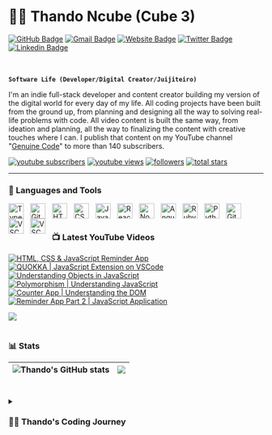 # 🤼‍♂️ Thando Ncube (Cube 3)

[![GitHub Badge](https://img.shields.io/badge/-@thandoncube1-%23181717?style=flat&logo=github)](https://github.com/thandoncube1) [![Gmail Badge](https://img.shields.io/badge/-ncubethando20@gmail.com-c14438?style=flat&logo=Gmail&logoColor=white&link=mailto:ncubethando20@gmail.com)](mailto:ncubethando20@gmail.com) [![Website Badge](https://img.shields.io/website?color=0ab9e6&style=flat&up_message=portfolio.runakodesigns.com&url=http%3A%2F%2Fportfolio.runakodesigns.com%2F)](https://portfolio.runakodesigns.com) [![Twitter Badge](https://img.shields.io/badge/-@thandotwitter-1ca0f1?style=flat-square&labelColor=1ca0f1&logo=twitter&logoColor=white&link=https://twitter.com/thandon20)](https://twitter.com/thandon20) [![Linkedin Badge](https://img.shields.io/badge/-@thandoNcube-blue?style=flat&logo=Linkedin&logoColor=white&link=https://www.linkedin.com/in/thando-ncube/)](https://www.linkedin.com/in/thando-ncube/)

<br /><br />
**`Software Life (Developer/Digital Creator/Juijiteiro)`** 

I'm an indie full-stack developer and content creator building my version of the digital world for every day of my life. All coding projects have been built from the ground up, from planning and designing all the way to solving real-life problems with code. All video content is built the same way, from ideation and planning, all the way to finalizing the content with creative touches where I can. I publish that content on my YouTube channel "[Genuine Code](https://www.youtube.com/@genuinecode3097)" to more than 140 subscribers.

   <p align="left">
      <a href="https://www.youtube.com/@genuinecode3097?Sub_Confirmation=1">
         <img alt="youtube subscribers" title="Subscribe to my YouTube channel" src="https://custom-icon-badges.demolab.com/youtube/channel/subscribers/UCCSDOV3aYl-BaoBOTqHB36Q?color=%23E05D44&label=SUBSCRIBE&logo=video&logoColor=white&style=for-the-badge&labelColor=CE4630"/></a> 
      <a href="https://www.youtube.com/@genuinecode3097">
         <img alt="youtube views" title="YouTube views" src="https://custom-icon-badges.demolab.com/youtube/channel/views/UCCSDOV3aYl-BaoBOTqHB36Q?color=%23E1AD0E&logo=eye&logoColor=white&style=for-the-badge&labelColor=C79600"/></a> 
      <a href="https://github.com/thandoncube1?tab=followers">
         <img alt="followers" title="Follow me on Github" src="https://custom-icon-badges.demolab.com/github/followers/thandoncube1?color=236ad3&labelColor=1155ba&style=for-the-badge&logo=person-add&label=Follow&logoColor=white"/></a>
      <a href="https://github.com/thandoncube1?tab=repositories&sort=stargazers">
         <img alt="total stars" title="Total stars on GitHub" src="https://custom-icon-badges.demolab.com/github/stars/thandoncube1?color=55960c&style=for-the-badge&labelColor=488207&logo=star"/></a>
   </p>

---

### 🧰 Languages and Tools

<img align="left" alt="TypeScript" width="30px" style="padding-right:10px;" src="https://cdn.jsdelivr.net/gh/devicons/devicon/icons/typescript/typescript-plain.svg" />
<img align="left" alt="Git" width="30px" style="padding-right:10px;" src="https://cdn.jsdelivr.net/gh/devicons/devicon/icons/git/git-original.svg" />
<img align="left" alt="HTML" width="30px" style="padding-right:10px;" src="https://cdn.jsdelivr.net/gh/devicons/devicon/icons/html5/html5-plain.svg" />
<img align="left" alt="CSS" width="30px" style="padding-right:10px;" src="https://cdn.jsdelivr.net/gh/devicons/devicon/icons/css3/css3-plain.svg" />
<img align="left" alt="JavaScript" width="30px" style="padding-right:10px;" src="https://cdn.jsdelivr.net/gh/devicons/devicon/icons/javascript/javascript-plain.svg" />
<img align="left" alt="React" width="30px" style="padding-right:10px;" src="https://cdn.jsdelivr.net/gh/devicons/devicon/icons/react/react-original.svg" />
<img align="left" alt="NodeJS" width="30px" style="padding-right:10px;" src="https://cdn.jsdelivr.net/gh/devicons/devicon/icons/nodejs/nodejs-original.svg" />
<img align="left" alt="Angular" width="30px" style="padding-right:10px;" src="https://cdn.jsdelivr.net/gh/devicons/devicon/icons/angularjs/angularjs-plain.svg" />
<img align="left" alt="Ruby" width="30px" style="padding-right:10px;" src="https://cdn.jsdelivr.net/gh/devicons/devicon@latest/icons/ruby/ruby-plain.svg" />
<img align="left" alt="Python" width="30px" style="padding-right:10px;" src="https://cdn.jsdelivr.net/gh/devicons/devicon/icons/python/python-plain.svg" />
<img align="left" alt="GitHub" width="30px" style="padding-right:10px;" src="https://cdn.jsdelivr.net/gh/devicons/devicon/icons/github/github-original.svg" />
<img align="left" alt="VSCode" width="30px" style="padding-right:10px;" src="https://cdn.jsdelivr.net/gh/devicons/devicon@latest/icons/vscode/vscode-original.svg" />
<img align="left" alt="VSCode" width="30px" style="padding-right:10px;" src="https://cdn.jsdelivr.net/gh/devicons/devicon@latest/icons/materialui/materialui-plain.svg" />
<br />

#

### 📺 Latest YouTube Videos

<!-- BEGIN YOUTUBE-CARDS -->
[![HTML, CSS & JavaScript Reminder App](https://ytcards.demolab.com/?id=wBp9-Tv8zJI&title=HTML+CSS+JavaScript+Reminder+App&lang=en&timestamp=1626580800&background_color=%230d1117&title_color=%23ffffff&stats_color=%23dedede&max_title_lines=1&width=250&border_radius=5&duration=395 "HTML, CSS & JavaScript Reminder App")](https://www.youtube.com/watch?v=wBp9-Tv8zJI)
[![QUOKKA | JavaScript Extension on VSCode](https://ytcards.demolab.com/?id=MtOgXIdkzOY&title=QUOKKA+|+JavaScript+Extension+on+VSCode&lang=en&timestamp=1625457600&background_color=%230d1117&title_color=%23ffffff&stats_color=%23dedede&max_title_lines=1&width=250&border_radius=5&duration=32 "QUOKKA | JavaScript Extension on VSCode")](https://www.youtube.com/watch?v=MtOgXIdkzOY)
[![Understanding Objects in JavaScript](https://ytcards.demolab.com/?id=kSBVQ4q6yBU&title=Understanding+Objects+in+JavaScript&lang=en&timestamp=1622174400&background_color=%230d1117&title_color=%23ffffff&stats_color=%23dedede&max_title_lines=1&width=250&border_radius=5&duration=55 "Understanding Objects in JavaScript")](https://www.youtube.com/watch?v=kSBVQ4q6yBU)
[![Polymorphism | Understanding JavaScript](https://ytcards.demolab.com/?id=CfOrvLI5Blc&title=Polymorphism+|+Understanding+JavaScript&lang=en&timestamp=1623556800&background_color=%230d1117&title_color=%23ffffff&stats_color=%23dedede&max_title_lines=1&width=250&border_radius=5&duration=33 "Polymorphism | Understanding JavaScript")](https://www.youtube.com/watch?v=CfOrvLI5Blc)
[![Counter App | Understanding the DOM](https://ytcards.demolab.com/?id=XKO-SHideF4&title=Counter+App+|+Understanding+the+DOM&lang=en&timestamp=1623643200&background_color=%230d1117&title_color=%23ffffff&stats_color=%23dedede&max_title_lines=1&width=250&border_radius=5&duration=792 "Counter App | Understanding the DOM")](https://www.youtube.com/watch?v=XKO-SHideF4)
[![Reminder App Part 2 | JavaScript Application](https://ytcards.demolab.com/?id=j5QR1GumLL4&title=Reminder+App+Part+2+|+JavaScript+Application&lang=en&timestamp=1626840000&background_color=%230d1117&title_color=%23ffffff&stats_color=%23dedede&max_title_lines=1&width=250&border_radius=5&duration=50 "Reminder App Part 2 | JavaScript Application")](https://www.youtube.com/watch?v=j5QR1GumLL4)
<!-- END YOUTUBE-CARDS -->

[<img src="https://custom-icon-badges.demolab.com/badge/-Subscribe%20For%20More-red?style=for-the-badge&logo=video&logoColor=white"/>](https://www.youtube.com/@genuinecode3097?sub_confirmation=1)

#

### 📊 Stats

|![Thando's GitHub stats](https://github-readme-stats.vercel.app/api?username=thandoncube1&show_icons=true&theme=radical) | <a href="https://github.com/thandoncube1/github-readme-stats"><img align="center" src="https://github-readme-stats.vercel.app/api/top-langs/?username=thandoncube1&layout=compact&theme=radical&hide_border=true" /></a>
|------------------------|------------------------|

<!-- ![GitHub Streak](https://streak-stats.demolab.com?user=ForrestKnight&theme=gruvbox&border_radius=4.5) -->

#

<details>
 <summary><h3>👨‍💻 Thando's Coding Journey</h3></summary>
   I started my coding journey as a naive bootcamp student with a goal to become the most efficient engineer in this programming world - code, unix, linux, theory, algorithms and data structures. At that very moment I was introduced to React and Node.js I was literally swept from the feet, after spending countless hours working with JQuery; React seemed so cool and yet I did not understand what I was doing but that soon got overshadowed by my desire to be proficient in Frontend. A desire that landed me a Frontend software engineering job a few months after graduating from the bootcamp. However, I had another desire I had been pursuing throughout this time - YouTube content creation. But there's something that's always bothered me about my journey - abandoning my dream of being the most efficient engineer in any team, a dream that I think evryone would want to accomplish. Now I've already taken the leap into getting that education by reading making sure my Data structures are on point and I do my best to write a question everyday to stay on top of the game. In this process I also started creating YouTube videos to educate myself and everyone interested. I think with this I will definitely be pushing myself to the uncomfortable putting my skills out there for everyone to see and in the process improving my communication skills, delivery and also working on getting that exposure to connect with other creators. I'm still growing and looking forward to what 2024 is going to bring in my life.
<br/>
<p>[website]: http://runakodesigns.com/</p>
<p>[youtube]: https://youtube.com/@genuinecode3097</p>
